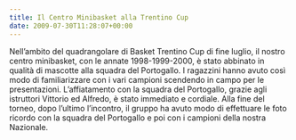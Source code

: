 ```yaml
---
title: Il Centro Minibasket alla Trentino Cup
date: 2009-07-30T11:28:07+00:00
---
```

Nell’ambito del quadrangolare di Basket Trentino Cup di fine luglio, il nostro centro minibasket, con le annate 1998-1999-2000, è stato abbinato in qualità di mascotte alla squadra del Portogallo. I ragazzini hanno avuto così modo di familiarizzare con i vari campioni scendendo in campo per le presentazioni. L’affiatamento con la squadra del Portogallo, grazie agli istruttori Vittorio ed Alfredo, è stato immediato e cordiale. Alla fine del torneo, dopo l’ultimo l’incontro, il gruppo ha avuto modo di effettuare le foto ricordo con la squadra del Portogallo e poi con i campioni della nostra Nazionale.